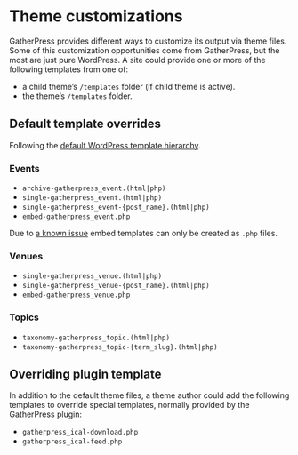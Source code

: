 # Theme customizations

GatherPress provides different ways to customize its output via theme files. Some of this customization opportunities come from GatherPress, but the most are just pure WordPress. A site could provide one or more of the following templates from one of: 

- a child theme’s `/templates` folder (if child theme is active).
- the theme’s `/templates` folder.

## Default template overrides

Following the [default WordPress template hierarchy](https://developer.wordpress.org/themes/templates/template-hierarchy).

### Events

- `archive-gatherpress_event.(html|php)`
- `single-gatherpress_event.(html|php)`
- `single-gatherpress_event-{post_name}.(html|php)`
- `embed-gatherpress_event.php`

Due to [a known issue](https://developer.wordpress.org/themes/templates/template-hierarchy/#embed-hierarchy) embed templates can only be created as `.php` files.

### Venues

- `single-gatherpress_venue.(html|php)`
- `single-gatherpress_venue-{post_name}.(html|php)`
- `embed-gatherpress_venue.php`

### Topics

- `taxonomy-gatherpress_topic.(html|php)`
- `taxonomy-gatherpress_topic-{term_slug}.(html|php)`

## Overriding plugin template

In addition to the default theme files, a theme author could add the following templates to override special templates, normally provided by the GatherPress plugin:

- `gatherpress_ical-download.php`
- `gatherpress_ical-feed.php`